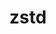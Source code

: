 ---
title: "zstd"
layout: cache
categories: [package, v0.19]
meta: {"versions": ["1.5.2"], "compilers": ["gcc@=11.1.0", "gcc@=7.3.1", "gcc@=7.5.0", "gcc@=8.4.0", "oneapi@=2022.1.0"], "oss": ["amzn2", "ubuntu18.04", "ubuntu20.04"], "platforms": ["linux"], "targets": ["aarch64", "neoverse_n1", "x86_64", "x86_64_v3"], "stacks": ["aws-ahug", "aws-ahug-aarch64", "aws-isc", "aws-isc-aarch64", "build_systems", "data-vis-sdk", "e4s", "e4s-oneapi", "ml-cpu", "ml-cuda", "ml-rocm", "radiuss", "radiuss-aws", "radiuss-aws-aarch64", "tutorial"], "num_specs": 11, "num_specs_by_stack": {"aws-isc-aarch64": 4, "radiuss-aws-aarch64": 2, "aws-ahug-aarch64": 4, "aws-ahug": 2, "ml-cpu": 1, "ml-rocm": 1, "radiuss-aws": 1, "aws-isc": 2, "ml-cuda": 1, "radiuss": 1, "build_systems": 1, "data-vis-sdk": 1, "tutorial": 2, "e4s": 2, "e4s-oneapi": 1}}
spec_details: [{"hash": "5vdxrzwvj6ifth4bomooz2tbqexhqfmu", "compiler": "gcc@=7.3.1", "versions": ["1.5.2"], "os": "amzn2", "platform": "linux", "target": "aarch64", "variants": ["build_system=makefile", "compression=none", "libs=shared,static", "+programs"], "stacks": ["aws-isc-aarch64", "radiuss-aws-aarch64", "aws-ahug-aarch64"], "size": "-", "tarball": "https://binaries.spack.io/releases/v0.19/build_cache/linux-amzn2-aarch64/gcc-7.3.1/zstd-1.5.2/linux-amzn2-aarch64-gcc-7.3.1-zstd-1.5.2-5vdxrzwvj6ifth4bomooz2tbqexhqfmu.spack"}, {"hash": "c55u6dinebvvc5ct3nogzetw56zyw42k", "compiler": "gcc@=7.3.1", "versions": ["1.5.2"], "os": "amzn2", "platform": "linux", "target": "aarch64", "variants": ["build_system=makefile", "libs=shared,static", "~programs"], "stacks": ["aws-isc-aarch64", "aws-ahug-aarch64"], "size": "-", "tarball": "https://binaries.spack.io/releases/v0.19/build_cache/linux-amzn2-aarch64/gcc-7.3.1/zstd-1.5.2/linux-amzn2-aarch64-gcc-7.3.1-zstd-1.5.2-c55u6dinebvvc5ct3nogzetw56zyw42k.spack"}, {"hash": "utqyswutytzw4n5znnjamzbr5xhnxkdz", "compiler": "gcc@=7.3.1", "versions": ["1.5.2"], "os": "amzn2", "platform": "linux", "target": "neoverse_n1", "variants": ["build_system=makefile", "compression=none", "libs=shared,static", "+programs"], "stacks": ["aws-isc-aarch64", "radiuss-aws-aarch64", "aws-ahug-aarch64"], "size": "-", "tarball": "https://binaries.spack.io/releases/v0.19/build_cache/linux-amzn2-neoverse_n1/gcc-7.3.1/zstd-1.5.2/linux-amzn2-neoverse_n1-gcc-7.3.1-zstd-1.5.2-utqyswutytzw4n5znnjamzbr5xhnxkdz.spack"}, {"hash": "yo5enkw4k4r4sa6dxii7w2dyns777r5h", "compiler": "gcc@=7.3.1", "versions": ["1.5.2"], "os": "amzn2", "platform": "linux", "target": "neoverse_n1", "variants": ["build_system=makefile", "libs=shared,static", "~programs"], "stacks": ["aws-isc-aarch64", "aws-ahug-aarch64"], "size": "-", "tarball": "https://binaries.spack.io/releases/v0.19/build_cache/linux-amzn2-neoverse_n1/gcc-7.3.1/zstd-1.5.2/linux-amzn2-neoverse_n1-gcc-7.3.1-zstd-1.5.2-yo5enkw4k4r4sa6dxii7w2dyns777r5h.spack"}, {"hash": "374yltocbrvbb2itp6zwozkxbqmtt2ih", "compiler": "gcc@=7.3.1", "versions": ["1.5.2"], "os": "amzn2", "platform": "linux", "target": "x86_64_v3", "variants": ["build_system=makefile", "compression=none", "libs=shared,static", "+programs"], "stacks": ["aws-ahug", "ml-cpu", "ml-rocm", "radiuss-aws", "aws-isc", "ml-cuda"], "size": "-", "tarball": "https://binaries.spack.io/releases/v0.19/build_cache/linux-amzn2-x86_64_v3/gcc-7.3.1/zstd-1.5.2/linux-amzn2-x86_64_v3-gcc-7.3.1-zstd-1.5.2-374yltocbrvbb2itp6zwozkxbqmtt2ih.spack"}, {"hash": "2vt3p3qtu47mrzwqjbrpbysnyt5yehrp", "compiler": "gcc@=7.3.1", "versions": ["1.5.2"], "os": "amzn2", "platform": "linux", "target": "x86_64_v3", "variants": ["build_system=makefile", "libs=shared,static", "~programs"], "stacks": ["aws-ahug", "aws-isc"], "size": "-", "tarball": "https://binaries.spack.io/releases/v0.19/build_cache/linux-amzn2-x86_64_v3/gcc-7.3.1/zstd-1.5.2/linux-amzn2-x86_64_v3-gcc-7.3.1-zstd-1.5.2-2vt3p3qtu47mrzwqjbrpbysnyt5yehrp.spack"}, {"hash": "fprmzmoubdjdr663rprctp2tuqiv5apu", "compiler": "gcc@=7.5.0", "versions": ["1.5.2"], "os": "ubuntu18.04", "platform": "linux", "target": "x86_64", "variants": ["build_system=makefile", "compression=none", "libs=shared,static", "+programs"], "stacks": ["radiuss", "build_systems", "data-vis-sdk", "tutorial"], "size": "-", "tarball": "https://binaries.spack.io/releases/v0.19/build_cache/linux-ubuntu18.04-x86_64/gcc-7.5.0/zstd-1.5.2/linux-ubuntu18.04-x86_64-gcc-7.5.0-zstd-1.5.2-fprmzmoubdjdr663rprctp2tuqiv5apu.spack"}, {"hash": "nwwllvpdtplmxku5bvacn5l4gph4qsqz", "compiler": "gcc@=11.1.0", "versions": ["1.5.2"], "os": "ubuntu20.04", "platform": "linux", "target": "x86_64", "variants": ["build_system=makefile", "compression=none", "libs=shared,static", "+programs"], "stacks": ["e4s"], "size": "-", "tarball": "https://binaries.spack.io/releases/v0.19/build_cache/linux-ubuntu20.04-x86_64/gcc-11.1.0/zstd-1.5.2/linux-ubuntu20.04-x86_64-gcc-11.1.0-zstd-1.5.2-nwwllvpdtplmxku5bvacn5l4gph4qsqz.spack"}, {"hash": "2b73tirbzuagu4mxnldwso2i2pwky4gz", "compiler": "gcc@=8.4.0", "versions": ["1.5.2"], "os": "ubuntu18.04", "platform": "linux", "target": "x86_64", "variants": ["build_system=makefile", "compression=none", "libs=shared,static", "+programs"], "stacks": ["tutorial"], "size": "-", "tarball": "https://binaries.spack.io/releases/v0.19/build_cache/linux-ubuntu18.04-x86_64/gcc-8.4.0/zstd-1.5.2/linux-ubuntu18.04-x86_64-gcc-8.4.0-zstd-1.5.2-2b73tirbzuagu4mxnldwso2i2pwky4gz.spack"}, {"hash": "3n7wbgyb27sdjpeuuliwbfdx32pxvrfs", "compiler": "gcc@=11.1.0", "versions": ["1.5.2"], "os": "ubuntu20.04", "platform": "linux", "target": "x86_64", "variants": ["build_system=makefile", "libs=shared,static", "~programs"], "stacks": ["e4s"], "size": "-", "tarball": "https://binaries.spack.io/releases/v0.19/build_cache/linux-ubuntu20.04-x86_64/gcc-11.1.0/zstd-1.5.2/linux-ubuntu20.04-x86_64-gcc-11.1.0-zstd-1.5.2-3n7wbgyb27sdjpeuuliwbfdx32pxvrfs.spack"}, {"hash": "pwvyiutyq6c2twnjfnf2hrlb5ysaoq2b", "compiler": "oneapi@=2022.1.0", "versions": ["1.5.2"], "os": "ubuntu20.04", "platform": "linux", "target": "x86_64", "variants": ["build_system=makefile", "compression=none", "libs=shared,static", "+programs"], "stacks": ["e4s-oneapi"], "size": "-", "tarball": "https://binaries.spack.io/releases/v0.19/build_cache/linux-ubuntu20.04-x86_64/oneapi-2022.1.0/zstd-1.5.2/linux-ubuntu20.04-x86_64-oneapi-2022.1.0-zstd-1.5.2-pwvyiutyq6c2twnjfnf2hrlb5ysaoq2b.spack"}]
---